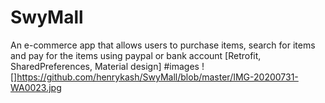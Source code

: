 # SwyMall
An e-commerce app that allows users to purchase items, search for items and pay for the items using paypal or bank account [Retrofit, SharedPreferences, Material design]
#images
![]https://github.com/henrykash/SwyMall/blob/master/IMG-20200731-WA0023.jpg
